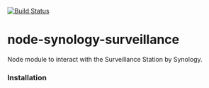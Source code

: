 [![Build Status](https://travis-ci.org/thorque/node-synology-surveillance.svg?branch=master)](https://travis-ci.org/thorque/node-synology-surveillance)

node-synology-surveillance
===

Node module to interact with the Surveillance Station by Synology.

### Installation